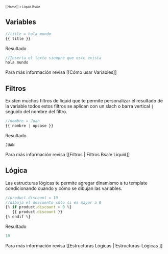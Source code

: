 <sub><sup>[[Home]] > Liquid Bsale</sup></sub>
## Variables
```js
//title = hola mundo
{{ title }}

```
Resultado
```js
//Inserta el texto siempre que este exista
hola mundo
```

Para más información revisa [[Cómo usar Variables]]
## Filtros

Existen muchos filtros de liquid que te permite personalizar el resultado de la variable todos estos filtros se aplican con un slach o barra vertical `|` seguido del nombre del filtro.

```js
//nombre = Juan
{{ nombre | upcase }}
```
Resultado
```
JUAN
```
Para más información revisa [[Filtros | Filtros Bsale Liquid]]

## Lógica 

Las estructuras lógicas te permite agregar dinamismo a tu template condicionando cuando y cómo se dibujan las variables.

```js
//product.discount = 10
//dibuja el descuento sólo si es mayor a 0
{% if product.discount > 0 %}
   {{ product.discount }}
{% endif %}

```
Resultado
``` js
10
```
Para más información revisa [[Estructuras Lógicas | Estructuras-Lógicas ]] 